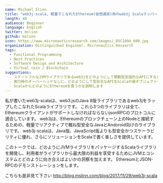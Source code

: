 ```yaml
---
name: Michael Slinn
title: "web3j-scala, 軽量でこなれたEthereum(仮想通貨)用のweb3j Scalaラッパー"
length: 40
audience: Beginner
language: English
twitter: mslinn
github: mslinn
icon: https://www.micronauticsresearch.com/images/_DSC1094_600.jpg
organization: Distinguished Engineer, Micronautics Research
tags:
  - Functional Programming
  - Best Practices
  - Software Design and Architecture
  - Virtual coin / Blockchain
suggestions:
  - ステートフルなJVMライブラリであるweb3jをどのようにして関数型言語的なAPIにするかを説明します
  - 実行時のオーバーヘッドなしに、どのようにして型安全なAPIをScalaの値オブジェクトを使って実現するかを説明します
  - ScalaからどのようにEthereumを扱うかを説明します
---
```

私が書いたweb3j-scalaは、web3.jsのJava 8版ライブラリであるweb3jをラップしたこなれたScalaライブラリです。
これら3つのライブラリは全て、EthereumクライアントがサポートしなければならないjsonRPCのプロトコルに適合しています。
web3jは、Ethereumのブロックチェーン上のNodeと接続するための、軽量でリアクティブで概ね型安全なJavaとAndoroid向けのライブラリです。
web3j-scalaは、Java版、JavaScript版よりも型安全かつスケーラビリティに優れ、さらにソリューションをScalaで書く楽しさを提供しています。

このトークでは、どのようにJVMライブラリをパッケージするScalaライブラリを開発し、利用者がライブラリから最大限の利益を享受するためにJVMエコシステムとどのように向き合えばよいかの洞察を加えます。
EthereumとJSON-RPCのデモンストレーションをします。

こちらも是非見て下さい http://blog.mslinn.com/blog/2017/11/29/web3j-scala
